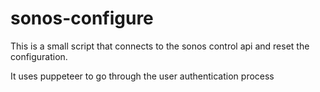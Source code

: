 # sonos-configure

This is a small script that connects to the sonos control api and reset the configuration.

It uses puppeteer to go through the user authentication process
